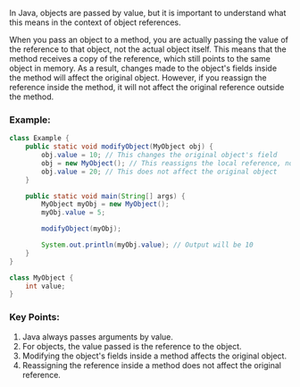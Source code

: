 In Java, objects are passed by value, but it is important to understand what this means in the context of object references.

When you pass an object to a method, you are actually passing the value of the reference to that object, not the actual object itself. This means that the method receives a copy of the reference, which still points to the same object in memory. As a result, changes made to the object's fields inside the method will affect the original object. However, if you reassign the reference inside the method, it will not affect the original reference outside the method.

### Example:
```java
class Example {
    public static void modifyObject(MyObject obj) {
        obj.value = 10; // This changes the original object's field
        obj = new MyObject(); // This reassigns the local reference, not the original reference
        obj.value = 20; // This does not affect the original object
    }

    public static void main(String[] args) {
        MyObject myObj = new MyObject();
        myObj.value = 5;

        modifyObject(myObj);

        System.out.println(myObj.value); // Output will be 10
    }
}

class MyObject {
    int value;
}
```

### Key Points:
1. Java always passes arguments by value.
2. For objects, the value passed is the reference to the object.
3. Modifying the object's fields inside a method affects the original object.
4. Reassigning the reference inside a method does not affect the original reference.
